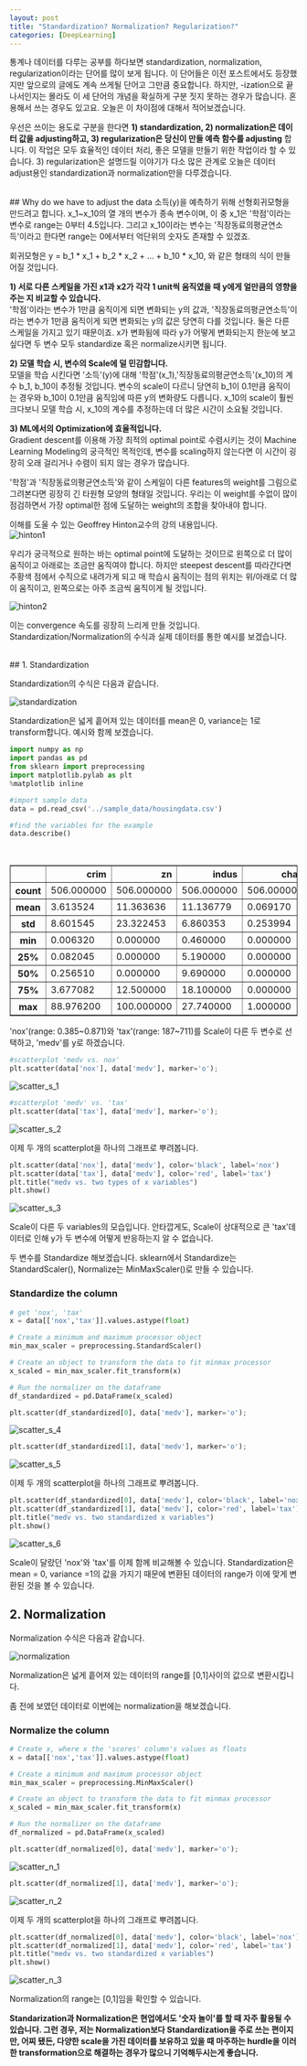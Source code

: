```yaml
---
layout: post
title: "Standardization? Normalization? Regularization?"
categories: [DeepLearning]
---
```

통계나 데이터를 다루는 공부를 하다보면 standardization, normalization, regularization이라는 단어를 많이 보게 됩니다. 이 단어들은 이전 포스트에서도 등장했지만 앞으로의 글에도 계속 쓰게될 단어고 그만큼 중요합니다. 하지만, -ization으로 끝나서인지는 몰라도 이 세 단어의 개념을 확실하게 구분 짓지 못하는 경우가 많습니다. 혼용해서 쓰는 경우도 있고요.
오늘은 이 차이점에 대해서 적어보겠습니다.

우선은 쓰이는 용도로 구분을 한다면 **1) standardization, 2) normalization은 데이터 값을 adjusting하고, 3) regularization은 당신이 만들 예측 함수를 adjusting** 합니다. 이 작업은 모두 효율적인 데이터 처리, 좋은 모델을 만들기 위한 작업이라 할 수 있습니다.
3) regularization은 설명드릴 이야기가 다소 많은 관계로 오늘은 데이터 adjust용인 standardization과 normalization만을 다루겠습니다.

<br />
## Why do we have to adjust the data
소득(y)을 예측하기 위해 선형회귀모형을 만드려고 합니다. x_1~x_10의 열 개의 변수가 종속 변수이며, 이 중 x_1은 '학점'이라는 변수로 range는 0부터 4.5입니다. 그리고 x_10이라는 변수는 '직장동료의평균연소득'이라고 한다면 range는 0에서부터 억단위의 숫자도 존재할 수 있겠죠.

회귀모형은 y = b_1 * x_1 + b_2 * x_2 + ... + b_10 * x_10, 와 같은 형태의 식이 만들어질 것입니다.

**1) 서로 다른 스케일을 가진 x1과 x2가 각각 1 unit씩 움직였을 때 y에게 얼만큼의 영향을 주는 지 비교할 수 있습니다.**
<br />
'학점'이라는 변수가 1만큼 움직이게 되면 변화되는 y의 값과, '직장동료의평균연소득'이라는 변수가 1만큼 움직이게 되면 변화되는 y의 값은 당연히 다를 것입니다. 둘은 다른 스케일을 가지고 있기 때문이죠. x가 변화됨에 따라 y가 어떻게 변화되는지 한눈에 보고 싶다면 두 변수 모두 standardize 혹은 normalize시키면 됩니다.

**2) 모델 학습 시, 변수의 Scale에 덜 민감합니다.**
<br />
모델을 학습 시킨다면 '소득'(y)에 대해 '학점'(x_1),'직장동료의평균연소득'(x_10)의 계수 b_1, b_10이 추정될 것입니다.
변수의 scale이 다르니 당연히 b_1이 0.1만큼 움직이는 경우와 b_10이 0.1만큼 움직임에 따른 y의 변화량도 다릅니다. x_10의 scale이 훨씬 크다보니 모델 학습 시, x_10의 계수를 추정하는데 더 많은 시간이 소요될 것입니다.

**3) ML에서의 Optimization에 효율적입니다.**
<br />
Gradient descent를 이용해 가장 최적의 optimal point로 수렴시키는 것이 Machine Learning Modeling의 궁극적인 목적인데, 변수를 scaling하지 않는다면 이 시간이 굉장히 오래 걸리거나 수렴이 되지 않는 경우가 많습니다.

'학점'과 '직장동료의평균연소득'와 같이 스케일이 다른 features의 weight를 그림으로 그려본다면 굉장히 긴 타원형 모양의 형태일 것입니다. 우리는 이 weight를 수없이 많이 점검하면서 가장 optimal한 점에 도달하는 weight의 조합을 찾아내야 합니다.

이해를 도울 수 있는 Geoffrey Hinton교수의 강의 내용입니다.  
![hinton1](../images/hinton1.png)

우리가 궁극적으로 원하는 바는 optimal point에 도달하는 것이므로 왼쪽으로 더 많이 움직이고 아래로는 조금만 움직여야 합니다. 하지만 steepest descent를 따라간다면 주황색 점에서 수직으로 내려가게 되고 매 학습시 움직이는 점의 위치는 위/아래로 더 많이 움직이고, 왼쪽으로는 아주 조금씩 움직이게 될 것입니다.

![hinton2](../images/hinton2.png)

이는 convergence 속도를 굉장히 느리게 만들 것입니다.
<br />
Standardization/Normalization의 수식과 실제 데이터를 통한 예시를 보겠습니다.

<br />
## 1. Standardization

Standardization의 수식은 다음과 같습니다.

![standardization](../images/standardization.png)

Standardization은 넓게 흩어져 있는 데이터를 mean은 0, variance는 1로 transform합니다.
예시와 함께 보겠습니다.


```python
import numpy as np
import pandas as pd
from sklearn import preprocessing
import matplotlib.pylab as plt
%matplotlib inline
```


```python
#import sample data
data = pd.read_csv('../sample_data/housingdata.csv')
```


```python
#find the variables for the example
data.describe()
```



<br>
<div>
<style>
    .dataframe thead tr:only-child th {
        text-align: right;
    }

    .dataframe thead th {
        text-align: left;
    }

    .dataframe tbody tr th {
        vertical-align: top;
    }
</style>
<table border="1" class="dataframe">
  <thead>
    <tr style="text-align: right;">
      <th></th>
      <th>crim</th>
      <th>zn</th>
      <th>indus</th>
      <th>chas</th>
      <th>nox</th>
      <th>rm</th>
      <th>age</th>
      <th>dis</th>
      <th>rad</th>
      <th>tax</th>
      <th>ptratio</th>
      <th>b</th>
      <th>lstat</th>
      <th>medv</th>
    </tr>
  </thead>
  <tbody>
    <tr>
      <th>count</th>
      <td>506.000000</td>
      <td>506.000000</td>
      <td>506.000000</td>
      <td>506.000000</td>
      <td>506.000000</td>
      <td>506.000000</td>
      <td>506.000000</td>
      <td>506.000000</td>
      <td>506.000000</td>
      <td>506.000000</td>
      <td>506.000000</td>
      <td>506.000000</td>
      <td>506.000000</td>
      <td>506.000000</td>
    </tr>
    <tr>
      <th>mean</th>
      <td>3.613524</td>
      <td>11.363636</td>
      <td>11.136779</td>
      <td>0.069170</td>
      <td>0.554695</td>
      <td>6.284634</td>
      <td>68.574901</td>
      <td>3.795043</td>
      <td>9.549407</td>
      <td>408.237154</td>
      <td>18.455534</td>
      <td>356.674032</td>
      <td>12.653063</td>
      <td>22.532806</td>
    </tr>
    <tr>
      <th>std</th>
      <td>8.601545</td>
      <td>23.322453</td>
      <td>6.860353</td>
      <td>0.253994</td>
      <td>0.115878</td>
      <td>0.702617</td>
      <td>28.148861</td>
      <td>2.105710</td>
      <td>8.707259</td>
      <td>168.537116</td>
      <td>2.164946</td>
      <td>91.294864</td>
      <td>7.141062</td>
      <td>9.197104</td>
    </tr>
    <tr>
      <th>min</th>
      <td>0.006320</td>
      <td>0.000000</td>
      <td>0.460000</td>
      <td>0.000000</td>
      <td>0.385000</td>
      <td>3.561000</td>
      <td>2.900000</td>
      <td>1.129600</td>
      <td>1.000000</td>
      <td>187.000000</td>
      <td>12.600000</td>
      <td>0.320000</td>
      <td>1.730000</td>
      <td>5.000000</td>
    </tr>
    <tr>
      <th>25%</th>
      <td>0.082045</td>
      <td>0.000000</td>
      <td>5.190000</td>
      <td>0.000000</td>
      <td>0.449000</td>
      <td>5.885500</td>
      <td>45.025000</td>
      <td>2.100175</td>
      <td>4.000000</td>
      <td>279.000000</td>
      <td>17.400000</td>
      <td>375.377500</td>
      <td>6.950000</td>
      <td>17.025000</td>
    </tr>
    <tr>
      <th>50%</th>
      <td>0.256510</td>
      <td>0.000000</td>
      <td>9.690000</td>
      <td>0.000000</td>
      <td>0.538000</td>
      <td>6.208500</td>
      <td>77.500000</td>
      <td>3.207450</td>
      <td>5.000000</td>
      <td>330.000000</td>
      <td>19.050000</td>
      <td>391.440000</td>
      <td>11.360000</td>
      <td>21.200000</td>
    </tr>
    <tr>
      <th>75%</th>
      <td>3.677082</td>
      <td>12.500000</td>
      <td>18.100000</td>
      <td>0.000000</td>
      <td>0.624000</td>
      <td>6.623500</td>
      <td>94.075000</td>
      <td>5.188425</td>
      <td>24.000000</td>
      <td>666.000000</td>
      <td>20.200000</td>
      <td>396.225000</td>
      <td>16.955000</td>
      <td>25.000000</td>
    </tr>
    <tr>
      <th>max</th>
      <td>88.976200</td>
      <td>100.000000</td>
      <td>27.740000</td>
      <td>1.000000</td>
      <td>0.871000</td>
      <td>8.780000</td>
      <td>100.000000</td>
      <td>12.126500</td>
      <td>24.000000</td>
      <td>711.000000</td>
      <td>22.000000</td>
      <td>396.900000</td>
      <td>37.970000</td>
      <td>50.000000</td>
    </tr>
  </tbody>
</table>
</div>



'nox'(range: 0.385~0.871)와 'tax'(range: 187~711)를 Scale이 다른 두 변수로 선택하고, 'medv'를 y로 하겠습니다.


```python
#scatterplot 'medv vs. nox'
plt.scatter(data['nox'], data['medv'], marker='o');
```


![scatter_s_1](../images/scatter_s_1.png)



```python
#scatterplot 'medv' vs. 'tax'
plt.scatter(data['tax'], data['medv'], marker='o');
```


![scatter_s_2](../images/scatter_s_2.png)

이제 두 개의 scatterplot을 하나의 그래프로 뿌려봅니다.


```python
plt.scatter(data['nox'], data['medv'], color='black', label='nox')
plt.scatter(data['tax'], data['medv'], color='red', label='tax')
plt.title("medv vs. two types of x variables")
plt.show()
```


![scatter_s_3](../images/scatter_s_3.png)


Scale이 다른 두 variables의 모습입니다. 안타깝게도, Scale이 상대적으로 큰 'tax'데이터로 인해 y가 두 변수에 어떻게 반응하는지 알 수 없습니다.

두 변수를 Standardize 해보겠습니다.
sklearn에서 Standardize는 StandardScaler(), Normalize는 MinMaxScaler()로 만들 수 있습니다.

### Standardize the column


```python
# get 'nox', 'tax'
x = data[['nox','tax']].values.astype(float)

# Create a minimum and maximum processor object
min_max_scaler = preprocessing.StandardScaler()

# Create an object to transform the data to fit minmax processor
x_scaled = min_max_scaler.fit_transform(x)

# Run the normalizer on the dataframe
df_standardized = pd.DataFrame(x_scaled)
```


```python
plt.scatter(df_standardized[0], data['medv'], marker='o');
```


![scatter_s_4](../images/scatter_s_4.png)



```python
plt.scatter(df_standardized[1], data['medv'], marker='o');
```


![scatter_s_5](../images/scatter_s_5.png)


이제 두 개의 scatterplot을 하나의 그래프로 뿌려봅니다.


```python
plt.scatter(df_standardized[0], data['medv'], color='black', label='nox')
plt.scatter(df_standardized[1], data['medv'], color='red', label='tax')
plt.title("medv vs. two standardized x variables")
plt.show()
```


![scatter_s_6](../images/scatter_s_6.png)


Scale이 달랐던 'nox'와 'tax'를 이제 함께 비교해볼 수 있습니다. Standardization은 mean = 0, variance =1의 값을 가지기 때문에 변환된 데이터의 range가 이에 맞게 변환된 것을 볼 수 있습니다.  


## 2. Normalization

Normalization 수식은 다음과 같습니다.

![normalization](../images/normalization.png)

Normalization은 넓게 흩어져 있는 데이터의 range를 [0,1]사이의 값으로 변환시킵니다.  

좀 전에 보였던 데이터로 이번에는 normalization을 해보겠습니다.

### Normalize the column


```python
# Create x, where x the 'scores' column's values as floats
x = data[['nox','tax']].values.astype(float)

# Create a minimum and maximum processor object
min_max_scaler = preprocessing.MinMaxScaler()

# Create an object to transform the data to fit minmax processor
x_scaled = min_max_scaler.fit_transform(x)

# Run the normalizer on the dataframe
df_normalized = pd.DataFrame(x_scaled)
```


```python
plt.scatter(df_normalized[0], data['medv'], marker='o');
```


![scatter_n_1](../images/scatter_n_1.png)



```python
plt.scatter(df_normalized[1], data['medv'], marker='o');
```


![scatter_n_2](../images/scatter_n_2.png)


이제 두 개의 scatterplot을 하나의 그래프로 뿌려봅니다.


```python
plt.scatter(df_normalized[0], data['medv'], color='black', label='nox')
plt.scatter(df_normalized[1], data['medv'], color='red', label='tax')
plt.title("medv vs. two standardized x variables")
plt.show()
```


![scatter_n_3](../images/scatter_n_3.png)


Normalization의 range는 [0,1]임을 확인할 수 있습니다.

**Standarization과 Normalization은 현업에서도 '숫자 놀이'를 할 때 자주 활용될 수 있습니다. 그런 경우, 저는 Normalization보다 Standardization을 주로 쓰는 편이지만, 어찌 됐든, 다양한 scale을 가진 데이터를 보유하고 있을 때 마주하는 hurdle을 이러한 transformation으로 해결하는 경우가 많으니 기억해두시는게 좋습니다.**

